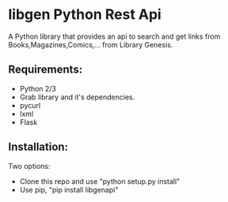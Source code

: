 # libgen Python Rest Api
A Python library that provides an api to search and get links from Books,Magazines,Comics,... from Library Genesis.

Requirements:
-------------
* Python 2/3
* Grab library and it's dependencies.
* pycurl
* lxml
* Flask

Installation:
-------------
Two options:
* Clone this repo and use "python setup.py install"
* Use pip, "pip install libgenapi"
